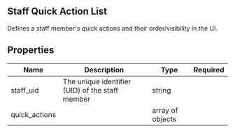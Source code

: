 ## Staff Quick Action List

Defines a staff member's quick actions and their order/visibility in the UI.

## Properties

| Name | Description | Type | Required |
| --- | --- | --- | --- |
| staff_uid | The unique identifier (UID) of the staff member | string |  |
| quick_actions |  | array of objects |  |